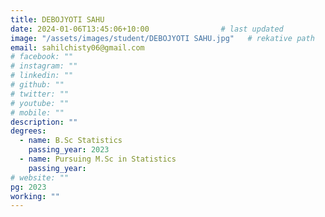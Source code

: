 ```yaml
---
title: DEBOJYOTI SAHU                   
date: 2024-01-06T13:45:06+10:00                # last updated
image: "/assets/images/student/DEBOJYOTI SAHU.jpg"   # rekative path 
email: sahilchisty06@gmail.com
# facebook: ""        
# instagram: ""
# linkedin: ""     
# github: ""              
# twitter: ""
# youtube: ""
# mobile: ""    
description: ""        
degrees:
  - name: B.Sc Statistics            
    passing_year: 2023
  - name: Pursuing M.Sc in Statistics
    passing_year:  
# website: ""
pg: 2023    
working: ""
---
```

